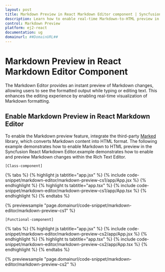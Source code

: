```yaml
---
layout: post
title: Markdown Preview in React Markdown Editor component | Syncfusion
description: Learn how to enable real-time Markdown-to-HTML preview in the Syncfusion React Markdown Editor component of Syncfusion Essential JS 2 and more.
control: Markdown Preview
platform: ej2-react
documentation: ug
domainurl: ##DomainURL##
---
```


# Markdown Preview in React Markdown Editor Component

The Markdown Editor provides an instant preview of Markdown changes, allowing users to see the formatted output while typing or editing text. This enhances the editing experience by enabling real-time visualization of Markdown formatting.

## Enable Markdown Preview in React Markdown Editor  

To enable the Markdown preview feature, integrate the third-party [Marked](https://marked.js.org/) library, which converts Markdown content into HTML format. The following example demonstrates how to enable Markdown to HTML preview in the Syncfusion React Markdown Editor.example demonstrates how to enable and preview Markdown changes within the Rich Text Editor.

`[Class-component]`

{% tabs %}
{% highlight js tabtitle="app.jsx" %}
{% include code-snippet/markdown-editor/markdown-preview-cs1/app/App.jsx %}
{% endhighlight %}
{% highlight ts tabtitle="app.tsx" %}
{% include code-snippet/markdown-editor/markdown-preview-cs1/app/App.tsx %}
{% endhighlight %}
{% endtabs %}

 {% previewsample "page.domainurl/code-snippet/markdown-editor/markdown-preview-cs1" %}

`[Functional-component]`

{% tabs %}
{% highlight js tabtitle="app.jsx" %}
{% include code-snippet/markdown-editor/markdown-preview-cs2/app/App.jsx %}
{% endhighlight %}
{% highlight ts tabtitle="app.tsx" %}
{% include code-snippet/markdown-editor/markdown-preview-cs2/app/App.tsx %}
{% endhighlight %}
{% endtabs %}

 {% previewsample "page.domainurl/code-snippet/markdown-editor/markdown-preview-cs2" %}